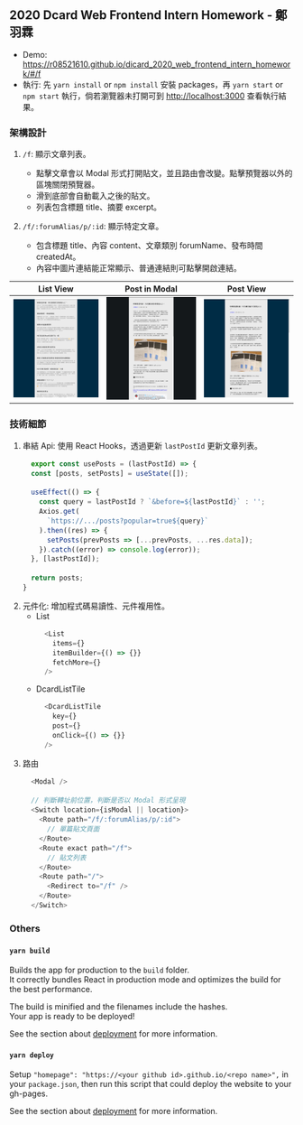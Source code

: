 ## 2020 Dcard Web Frontend Intern Homework - 鄭羽霖
* Demo: https://r08521610.github.io/dicard_2020_web_frontend_intern_homework/#/f
* 執行: 先 `yarn install` or `npm install` 安裝 packages，再 `yarn start` or `npm start` 執行，倘若瀏覽器未打開可到 [http://localhost:3000](http://localhost:3000) 查看執行結果。

### 架構設計
1. `/f`: 顯示文章列表。
    * 點擊文章會以 Modal 形式打開貼文，並且路由會改變。點擊預覽器以外的區塊關閉預覽器。
    * 滑到底部會自動載入之後的貼文。
    * 列表包含標題 title、摘要 excerpt。
  
2. `/f/:forumAlias/p/:id`: 顯示特定文章。
    * 包含標題 title、內容 content、文章類別 forumName、發布時間 createdAt。
    * 內容中圖片連結能正常顯示、普通連結則可點擊開啟連結。
    
List View | Post in Modal | Post View
:--------:|:-------------:|:---------:
![List View](images/home.png?raw=true "List View") | ![Post in Modal](images/post_in_modal.png?raw=true "Post in Modal") | ![Post View](images/post.png?raw=true "Post View")
    
    
### 技術細節
1. 串結 Api: 使用 React Hooks，透過更新 `lastPostId` 更新文章列表。
    ```javascript
      export const usePosts = (lastPostId) => {
      const [posts, setPosts] = useState([]);

      useEffect(() => {
        const query = lastPostId ? `&before=${lastPostId}` : '';
        Axios.get(
          `https://.../posts?popular=true${query}`
        ).then((res) => {
          setPosts(prevPosts => [...prevPosts, ...res.data]);
        }).catch((error) => console.log(error));
      }, [lastPostId]);

      return posts;
    }
    ```
2. 元件化: 增加程式碼易讀性、元件複用性。
    * List
        ```javascript
          <List 
            items={}
            itemBuilder={() => {}}
            fetchMore={}
          />
        ```
    * DcardListTile
        ```javascript
          <DcardListTile
            key={}
            post={}
            onClick={() => {}}
          />
        ```
3. 路由
    ```javascript
      <Modal />
      
      // 判斷轉址前位置，判斷是否以 Modal 形式呈現
      <Switch location={isModal || location}>
        <Route path="/f/:forumAlias/p/:id">
          // 單篇貼文頁面
        </Route>
        <Route exact path="/f">
          // 貼文列表
        </Route>
        <Route path="/">
          <Redirect to="/f" />
        </Route>
      </Switch>
    ```

### Others
#### `yarn build`

Builds the app for production to the `build` folder.<br />
It correctly bundles React in production mode and optimizes the build for the best performance.

The build is minified and the filenames include the hashes.<br />
Your app is ready to be deployed!

See the section about [deployment](https://facebook.github.io/create-react-app/docs/deployment) for more information.

#### `yarn deploy`
Setup `"homepage": "https://<your github id>.github.io/<repo name>",` in your `package.json`, then run this script that could deploy the website to your gh-pages.

See the section about [deployment](https://facebook.github.io/create-react-app/docs/deployment) for more information.
